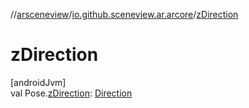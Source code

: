 //[arsceneview](../../index.md)/[io.github.sceneview.ar.arcore](index.md)/[zDirection](z-direction.md)

# zDirection

[androidJvm]\
val Pose.[zDirection](z-direction.md): [Direction](../../../sceneview/io.github.sceneview.math/-direction/index.md)
